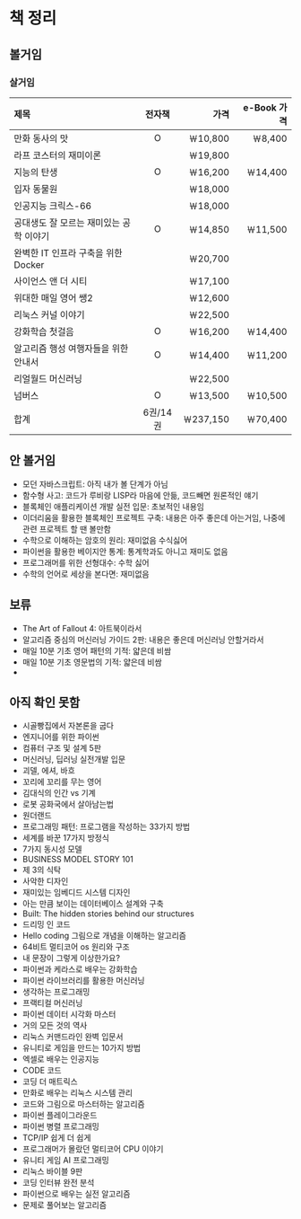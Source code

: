 # 책 정리
## 볼거임
### 살거임
|제목|전자책|가격|e-Book 가격|
|:-|:-:|-:|-:|
|만화 동사의 맛|O|￦10,800|￦8,400|
|라프 코스터의 재미이론||￦19,800||
|지능의 탄생|O|￦16,200|￦14,400|
|입자 동물원||￦18,000||
|인공지능 크릭스-66||￦18,000||
|공대생도 잘 모르는 재미있는 공학 이야기|O|￦14,850|￦11,500|
|완벽한 IT 인프라 구축을 위한 Docker||￦20,700||
|사이언스 앤 더 시티||￦17,100||
|위대한 매일 영어 쌩2||￦12,600||
|리눅스 커널 이야기||￦22,500||
|강화학습 첫걸음|O|￦16,200|￦14,400|
|알고리즘 행성 여행자들을 위한 안내서|O|￦14,400|￦11,200|
|리얼월드 머신러닝||￦22,500||
|넘버스|O|￦13,500|￦10,500|
|합계|6권/14권|￦237,150|￦70,400|

## 안 볼거임
- 모던 자바스크립트: 아직 내가 볼 단계가 아님
- 함수형 사고: 코드가 루비랑 LISP라 마음에 안듦, 코드빼면 원론적인 얘기
- 블록체인 애플리케이션 개발 실전 입문: 초보적인 내용임
- 이더리움을 활용한 블록체인 프로젝트 구축: 내용은 아주 좋은데 아는거임, 나중에 관련 프로젝트 할 땐 볼만함
- 수학으로 이해하는 암호의 원리: 재미없음 수식싫어
- 파이썬을 활용한 베이지안 통계: 통계학과도 아니고 재미도 없음
- 프로그래머를 위한 선형대수: 수학 싫어
- 수학의 언어로 세상을 본다면: 재미없음

## 보류
- The Art of Fallout 4: 아트북이라서
- 알고리즘 중심의 머신러닝 가이드 2판: 내용은 좋은데 머신러닝 안할거라서
- 매일 10분 기초 영어 패턴의 기적: 얇은데 비쌈
- 매일 10분 기초 영문법의 기적: 얇은데 비쌈
- 

## 아직 확인 못함
- 시골빵집에서 자본론을 굽다
- 엔지니어를 위한 파이썬
- 컴퓨터 구조 및 설계 5판
- 머신러닝, 딥러닝 실전개발 입문
- 괴델, 에셔, 바흐
- 꼬리에 꼬리를 무는 영어
- 김대식의 인간 vs 기계
- 로봇 공화국에서 살아남는법
- 원더랜드
- 프로그래밍 패턴: 프로그램을 작성하는 33가지 방법
- 세계를 바꾼 17가지 방정식
- 7가지 동시성 모델
- BUSINESS MODEL STORY 101
- 제 3의 식탁
- 사악한 디자인
- 재미있는 임베디드 시스템 디자인
- 아는 만큼 보이는 데이터베이스 설계와 구축
- Built: The hidden stories behind our structures
- 드리밍 인 코드
- Hello coding 그림으로 개념을 이해하는 알고리즘
- 64비트 멀티코어 os 원리와 구조
- 내 문장이 그렇게 이상한가요?
- 파이썬과 케라스로 배우는 강화학습
- 파이썬 라이브러리를 활용한 머신러닝
- 생각하는 프로그래밍
- 프랙티컬 머신러닝
- 파이썬 데이터 시각화 마스터
- 거의 모든 것의 역사
- 리눅스 커맨드라인 완벽 입문서
- 유니티로 게임을 만드는 10가지 방법
- 엑셀로 배우는 인공지능
- CODE 코드
- 코딩 더 매트릭스
- 만화로 배우는 리눅스 시스템 관리
- 코드와 그림으로 마스터하는 알고리즘
- 파이썬 플레이그라운드
- 파이썬 병렬 프로그래밍
- TCP/IP 쉽게 더 쉽게
- 프로그래머가 몰랐던 멀티코어 CPU 이야기
- 유니티 게임 AI 프로그래밍
- 리눅스 바이블 9판
- 코딩 인터뷰 완전 분석
- 파이썬으로 배우는 실전 알고리즘
- 문제로 풀어보는 알고리즘
